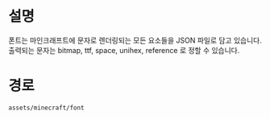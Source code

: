 # 설명
폰트는 마인크래프트에 문자로 렌더링되는 모든 요소들을 JSON 파일로 담고 있습니다.  
출력되는 문자는 bitmap, ttf, space, unihex, reference 로 정할 수 있습니다.  

# 경로
`assets/minecraft/font`  